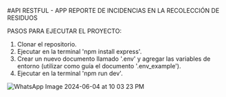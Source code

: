 #API RESTFUL - APP REPORTE DE INCIDENCIAS EN LA RECOLECCIÓN DE RESIDUOS

PASOS PARA EJECUTAR EL PROYECTO:
  1. Clonar el repositorio.
  2. Ejecutar en la terminal 'npm install express'.
  3. Crear un nuevo documento llamado '.env' y agregar las variables de entorno (utilizar como guía el documento '.env_example').
  4. Ejecutar en la terminal 'npm run dev'. 

![WhatsApp Image 2024-06-04 at 10 03 23 PM](https://github.com/Miguel2314carvajal/Recoleccion_Basura/assets/151950810/a37b37a8-cbbb-4763-819c-335cca4acb7e)

